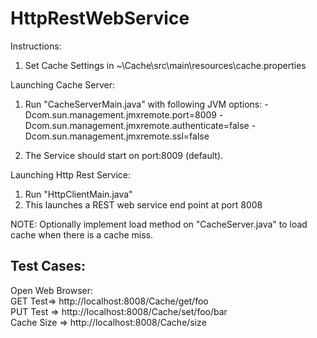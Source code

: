 # HttpRestWebService

Instructions:
  
  1. Set Cache Settings in ~\Cache\src\main\resources\cache.properties

  Launching Cache Server:
  1. Run "CacheServerMain.java" with following JVM options:
      -Dcom.sun.management.jmxremote.port=8009
      -Dcom.sun.management.jmxremote.authenticate=false
      -Dcom.sun.management.jmxremote.ssl=false

  2. The Service should start on port:8009 (default).

  Launching Http Rest Service:
  1. Run "HttpClientMain.java"
  2. This launches a REST web service end point at port 8008

  NOTE:
  Optionally implement load method on "CacheServer.java" to load cache when there is a cache miss.


  ## Test Cases:
  Open Web Browser:
  <br />
  GET Test=> http://localhost:8008/Cache/get/foo
  <br />
  PUT Test => http://localhost:8008/Cache/set/foo/bar
  <br />
  Cache Size => http://localhost:8008/Cache/size

